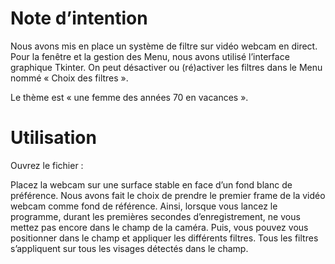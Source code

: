 #  Note d’intention 
Nous avons mis en place un système de filtre sur vidéo webcam en direct. 
Pour la fenêtre et la gestion des Menu, nous avons utilisé l’interface graphique Tkinter. 
On peut désactiver ou (ré)activer les filtres dans le Menu nommé « Choix des filtres ».

Le thème est « une femme des années 70 en vacances ».

#  Utilisation

Ouvrez le fichier : 

Placez la webcam sur une surface stable en face d’un fond blanc de préférence. Nous avons fait le 
choix de prendre le premier frame de la vidéo webcam comme fond de référence. Ainsi, lorsque vous 
lancez le programme, durant les premières secondes d’enregistrement, ne vous mettez pas encore
dans le champ de la caméra. Puis, vous pouvez vous positionner dans le champ et appliquer les 
différents filtres. Tous les filtres s’appliquent sur tous les visages détectés dans le champ.

